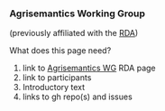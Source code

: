 ### Agrisemantics Working Group
(previously affiliated with the [RDA](https://www.rd-alliance.org))

What does this page need?

1. link to [Agrisemantics WG](https://www.rd-alliance.org/groups/agrisemantics-wg.html) RDA page
2. link to participants
3. Introductory text
4. links to gh repo(s) and issues
